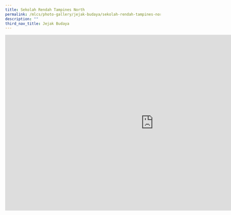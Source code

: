 ```yaml
---
title: Sekolah Rendah Tampines North
permalink: /mlcs/photo-gallery/jejak-budaya/sekolah-rendah-tampines-north/
description: ""
third_nav_title: Jejak Budaya
---
```

<iframe allowfullscreen="true" height="569" width="960" frameborder="0" src="https://docs.google.com/presentation/d/e/2PACX-1vSOhhY1R4QGFucnG-kcuilsrvx98JOJT_DvYMleCcr5DTnceLpL3_u6WQUBGFSxT1bic6440njn-HYV/embed?start=true&amp;loop=true&amp;delayms=5000"></iframe>